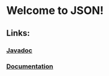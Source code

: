 # Welcome to JSON!
## Links:
### [Javadoc](https://jlbabilino.github.io/json)
### [Documentation](https://github.com/jlbabilino/json/wiki)